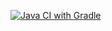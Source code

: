[![Java CI with Gradle](https://github.com/littlemortalina/card/actions/workflows/gradle.yml/badge.svg)](https://github.com/littlemortalina/card/actions/workflows/gradle.yml)